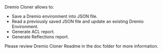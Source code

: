 Dremio Cloner allows to:
- Save a Dremio environment into JSON file.
- Read a previously saved JSON file and update an existing Dremio Environment.
- Generate ACL report.
- Generate Reflections report.

Please review Dremio Cloner Readme in the doc folder for more information.
